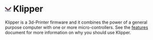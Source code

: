 # <img width="4%" src="img/klipper-logo.png?raw=true" alt="Klipper tutorial 3d printer" title="Klipper tutorial 3d printer" > Klipper

Klipper is a 3d-Printer firmware and it combines the power of a general purpose computer with one or more micro-controllers. See the <a href="https://www.klipper3d.org/Features.html">features</a> document for more information on why you should use Klipper.
